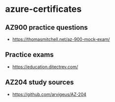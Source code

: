 # azure-certificates
## AZ900 practice questions
- https://thomasmitchell.net/az-900-mock-exam/

## Practice exams
- https://education.ditectrev.com/

## AZ204 study sources
- https://github.com/arvigeus/AZ-204
